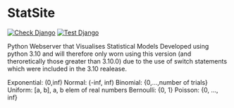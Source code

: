 # StatSite
[![Check Django](https://github.com/ltptnt/StatSite/actions/workflows/CheckDjango.yml/badge.svg)](https://github.com/ltptnt/StatSite/actions/workflows/CheckDjango.yml)
[![Test Django](https://github.com/ltptnt/StatSite/actions/workflows/TestDjango.yml/badge.svg)](https://github.com/ltptnt/StatSite/actions/workflows/TestDjango.yml)

Python Webserver that Visualises Statistical Models
Developed using python 3.10 and will therefore only worn using this version (and theroretically those greater than 3.10.0) due to the use of switch statements which were included in the 3.10 realease.

Exponential: (0,inf)
Normal: (-inf, inf)
Binomial: {0,...,number of trials}
Uniform: [a, b], a, b elem of real numbers
Bernoulli: {0, 1}
Poisson: {0, ..., inf}